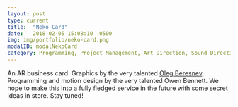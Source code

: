 ```yaml
---
layout: post
type: current
title:  "Neko Card"
date:   2018-02-05 15:08:10 -0500
img: img/portfolio/neko-card.png
modalID: modalNekoCard
category: Programming, Project Management, Art Direction, Sound Direction
---
```


An AR business card. Graphics by the very talented [Oleg Beresnev][oleg-link]. Programming and motion design by the very talented Owen Bennett. We hope to make this into a fully fledged service in the future with some secret ideas in store. Stay tuned!

[oleg-link]: http://beresnev.design/